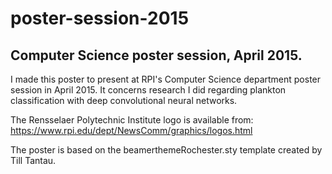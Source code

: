 # poster-session-2015
## Computer Science poster session, April 2015.
I made this poster to present at RPI's Computer Science department poster session in April 2015.  It concerns research I did regarding plankton classification with deep convolutional neural networks.  

The Rensselaer Polytechnic Institute logo is available from:
https://www.rpi.edu/dept/NewsComm/graphics/logos.html

The poster is based on the beamerthemeRochester.sty template created by Till Tantau.
